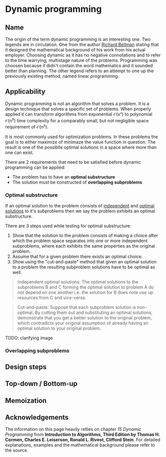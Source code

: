 # Dynamic programming

## Name

The origin of the term dynamic programming is an interesting one. Two legends are
in circulation. One from the author [Richard Bellman](https://en.wikipedia.org/wiki/Richard_E._Bellman) stating that it designed the mathematical background of 
his work from his actual employer. Choosing dynamic as it has no negative 
connotations and to refer to the time warrying, multistage nature of the problems. 
Programming was choosen because it didn't contain the word mathematics and it 
sounded better than planning.
The other legend refers to an attempt to one up the previously existing method, 
named linear programming. 

## Applicability

Dynamic programming is not an algorithm that solves a problem. It is a design
technique that solves a specific set of problems. When properly applied it can
transform algorithms from exponential 𝒪(xⁿ) to polynomial 𝒪(n<sup>x</sup>) time
complexity for a comparably small, but not negligible space requirement of 𝒪(n<sup>x</sup>).

It is most commonly used for optimization problems. In these problems the goal is
to either maximize of minimaze the value function in question. The result is
one of the possiblle optimal solutions in a space where more than one can exist.

There are 2 requirements that need to be satisfied before dynamic programming can
be applied:

- The problem has to have an **optimal substructure**
- The solution must be constructed of **overlapping subproblems**

### Optimal substructure

If an optimal solution to the problem consists of <u>independent</u> and
<u>optimal solutions</u> to it's subproblems then we say the problem exhibits an
optimal substructure.

There are 3 steps used while testing for optimal substructure:

1. Show that the solution to the problem consists of making a choice after which
the problem space separates into one or more independent subproblems, where each
exhibits the same properties as the original problem.
2. Assume that for a given problem there exists an optimal choice.
3. Show using the "cut-and-paste" method that given an optimal solution to a
problem the resulting subproblem solutions have to be optimal as well.

> Independent optimal solutions: The optimal solutions to the subproblems B and C
forming the optimal solution to problem A do not depend on one another i.e. the 
solution for B does note use up resources from C and vice-versa.

> Cut-and-paste: Suppose that each subproblem solution is non-optimal. By cutting
them out and substituting an optimal solutions, demonstrate that you get a better
solution to the original problem, which contradicts your original assumption of
already having an optimal solution to your original problem.

TODO: clarifying image

### Overlapping subproblems


## Design steps

## Top-down / Bottom-up

## Memoization

## Acknowledgements

The information on this page heavily rellies on chapter *15 Dynamic Programming*
from **Introduction to Algorithms, Third Edition by Thomas H. Cormen, Charles E.
Leiserson, Ronald L. Rivest, Clifford Stein**. For detailed explanations, examples
and the mathematical background please refer to the source.